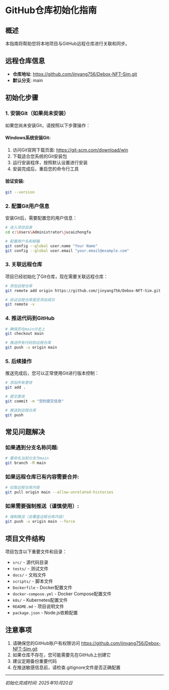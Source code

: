 # GitHub仓库初始化指南

## 概述
本指南将帮助您将本地项目与GitHub远程仓库进行关联和同步。

## 远程仓库信息
- **仓库地址**: https://github.com/jinyang756/Debox-NFT-Sim.git
- **默认分支**: main

## 初始化步骤

### 1. 安装Git（如果尚未安装）
如果您尚未安装Git，请按照以下步骤操作：

#### Windows系统安装Git:
1. 访问Git官网下载页面: https://git-scm.com/download/win
2. 下载适合您系统的Git安装包
3. 运行安装程序，按照默认设置进行安装
4. 安装完成后，重启您的命令行工具

#### 验证安装:
```bash
git --version
```

### 2. 配置Git用户信息
安装Git后，需要配置您的用户信息：

```bash
# 进入项目目录
cd c:\Users\Administrator\jucaizhongfa

# 配置用户名和邮箱
git config --global user.name "Your Name"
git config --global user.email "your.email@example.com"
```

### 3. 关联远程仓库
项目已经初始化了Git仓库，现在需要关联远程仓库：

```bash
# 添加远程仓库
git remote add origin https://github.com/jinyang756/Debox-NFT-Sim.git

# 验证远程仓库是否添加成功
git remote -v
```

### 4. 推送代码到GitHub
```bash
# 确保您在main分支上
git checkout main

# 推送所有代码到远程仓库
git push -u origin main
```

### 5. 后续操作
推送完成后，您可以正常使用Git进行版本控制：

```bash
# 添加所有更改
git add .

# 提交更改
git commit -m "您的提交信息"

# 推送到远程仓库
git push
```

## 常见问题解决

### 如果遇到分支名称问题:
```bash
# 重命名当前分支为main
git branch -M main
```

### 如果远程仓库已有内容需要合并:
```bash
# 拉取远程仓库内容
git pull origin main --allow-unrelated-histories
```

### 如果需要强制推送（谨慎使用）:
```bash
# 强制推送（会覆盖远程仓库内容）
git push -u origin main --force
```

## 项目文件结构
项目包含以下重要文件和目录：
- `src/` - 源代码目录
- `tests/` - 测试文件
- `docs/` - 文档文件
- `scripts/` - 脚本文件
- `Dockerfile` - Docker配置文件
- `docker-compose.yml` - Docker Compose配置文件
- `k8s/` - Kubernetes配置文件
- `README.md` - 项目说明文件
- `package.json` - Node.js依赖配置

## 注意事项
1. 请确保您的GitHub账户有权限访问 https://github.com/jinyang756/Debox-NFT-Sim.git
2. 如果仓库不存在，您可能需要先在GitHub上创建它
3. 建议定期备份重要代码
4. 在推送敏感信息前，请检查.gitignore文件是否正确配置

---
*初始化完成时间: 2025年10月20日*
